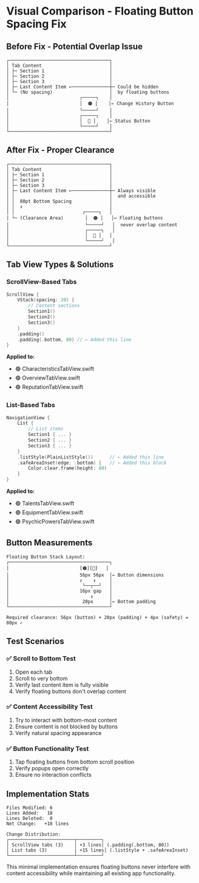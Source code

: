 # Visual Comparison - Floating Button Spacing Fix

## Before Fix - Potential Overlap Issue

```
┌─────────────────────────────────────┐
│ Tab Content                         │
│ ├─ Section 1                        │
│ ├─ Section 2                        │
│ ├─ Section 3                        │
│ ├─ Last Content Item ←──────────────┼─ Could be hidden
│ └─ (No spacing)                     │  by floating buttons
│                          ┌─────┐    │
│                          │  🟠 │    │← Change History Button
│                          └─────┘    │
│                          ┌─────┐    │
│                          │  🔵 │    │← Status Button  
│                          └─────┘    │
└─────────────────────────────────────┘
```

## After Fix - Proper Clearance

```
┌─────────────────────────────────────┐
│ Tab Content                         │
│ ├─ Section 1                        │
│ ├─ Section 2                        │
│ ├─ Section 3                        │
│ ├─ Last Content Item ←──────────────┼─ Always visible
│ │                                   │  and accessible
│ │  80pt Bottom Spacing              │
│ │  ↕                                │
│ │                         ┌─────┐   │
│ └─ (Clearance Area)        │  🟠 │   │← Floating buttons  
│                            └─────┘   │  never overlap content
│                            ┌─────┐   │
│                            │  🔵 │   │
│                            └─────┘   │
└─────────────────────────────────────┘
```

## Tab View Types & Solutions

### ScrollView-Based Tabs
```swift
ScrollView {
    VStack(spacing: 20) {
        // Content sections
        Section1()
        Section2()
        Section3()
    }
    .padding()
    .padding(.bottom, 80) // ← Added this line
}
```

**Applied to:**
- 🟢 CharacteristicsTabView.swift
- 🟢 OverviewTabView.swift  
- 🟢 ReputationTabView.swift

### List-Based Tabs
```swift
NavigationView {
    List {
        // List items
        Section1 { ... }
        Section2 { ... }
        Section3 { ... }
    }
    .listStyle(PlainListStyle())      // ← Added this line
    .safeAreaInset(edge: .bottom) {   // ← Added this block
        Color.clear.frame(height: 80)
    }
}
```

**Applied to:**
- 🟢 TalentsTabView.swift
- 🟢 EquipmentTabView.swift
- 🟢 PsychicPowersTabView.swift

## Button Measurements

```
Floating Button Stack Layout:
┌─────────────────────────────────────┐
│                          [🟠][🔵]   │
│                          56px 56px  │← Button dimensions
│                          ↕    ↕     │
│                           └──┬──┘   │
│                          16px gap   │
│                              ↕      │
│                           20px      │← Bottom padding
└─────────────────────────────────────┘

Required clearance: 56px (button) + 20px (padding) + 4px (safety) = 80px ✓
```

## Test Scenarios

### ✅ Scroll to Bottom Test
1. Open each tab
2. Scroll to very bottom
3. Verify last content item is fully visible
4. Verify floating buttons don't overlap content

### ✅ Content Accessibility Test  
1. Try to interact with bottom-most content
2. Ensure content is not blocked by buttons
3. Verify natural spacing appearance

### ✅ Button Functionality Test
1. Tap floating buttons from bottom scroll position
2. Verify popups open correctly
3. Ensure no interaction conflicts

## Implementation Stats

```
Files Modified: 6
Lines Added:   18
Lines Deleted:  0
Net Change:   +18 lines

Change Distribution:
┌────────────────────────┬─────────┐
│ ScrollView tabs (3)    │ +3 lines│ (.padding(.bottom, 80))
│ List tabs (3)          │ +15 lines│ (.listStyle + .safeAreaInset)
└────────────────────────┴─────────┘
```

This minimal implementation ensures floating buttons never interfere with content accessibility while maintaining all existing app functionality.